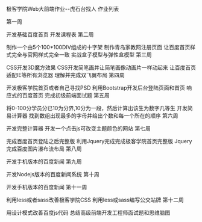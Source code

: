 极客学院Web大前端作业--虎石台找人
作业列表

第一周

开发基础百度首页
开发课程表
第二周

制作一个由5个100*100DIV组成的十字架
制作青岛家教网注册页面
让百度首页样式完全与官网样式完全一致
实战盒子模型与弹性盒模型
第三周

CSS开发3D魔方效果
CSS开发简笔画并让简笔画像动画片一样动起来
让百度首页适配IE等所有浏览器
理解并完成双飞翼布局
第四周

开发极客学院首页或者自己寻找PSD
利用Bootstrap开发后台登陆页面和首页
响应式的百度首页
完成初级前端面试题
第五周

将0-100分学员分已10为分界,10分为一段，然后计算出该生为数字几等生
开发简易计算器
找到数组出现最多的字母并给出个数和每一个所在的顺序
第六周

开发完整计算器
开发一个点击js可改变主题颜色的网站
第七周

完成百度首页登陆之后完整版
利用Jquery完成完成极客学院首页完整版
Jquery完成百度图片瀑布流布局
第八周

开发手机版本的百度新闻
第九周

开发Nodejs版本的百度新闻系统
第十周

开发手机版本的百度新闻
第十一周

利用less或者sass改善极客学院CSS
利用less或sass编写公交站牌
第十二周

用设计模式改善百度js代码
总结高级前端开发工程师面试题和思维脑图
